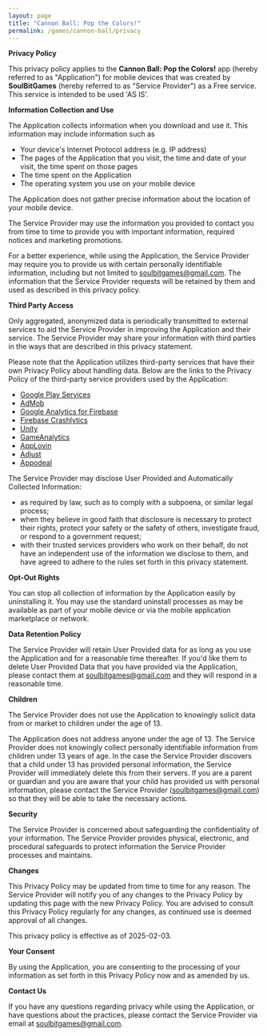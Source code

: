 ```yaml
---
layout: page
title: "Cannon Ball: Pop the Colors!"
permalink: /games/cannon-ball/privacy
---
```


**Privacy Policy**

This privacy policy applies to the **Cannon Ball: Pop the Colors\!** app (hereby referred to as "Application") for mobile devices that was created by **SoulBitGames** (hereby referred to as "Service Provider") as a Free service. This service is intended to be used 'AS IS'.

**Information Collection and Use**

The Application collects information when you download and use it. This information may include information such as

* Your device's Internet Protocol address (e.g. IP address)  
* The pages of the Application that you visit, the time and date of your visit, the time spent on those pages  
* The time spent on the Application  
* The operating system you use on your mobile device

The Application does not gather precise information about the location of your mobile device.

The Service Provider may use the information you provided to contact you from time to time to provide you with important information, required notices and marketing promotions.

For a better experience, while using the Application, the Service Provider may require you to provide us with certain personally identifiable information, including but not limited to soulbitgames@gmail.com. The information that the Service Provider requests will be retained by them and used as described in this privacy policy.

**Third Party Access**

Only aggregated, anonymized data is periodically transmitted to external services to aid the Service Provider in improving the Application and their service. The Service Provider may share your information with third parties in the ways that are described in this privacy statement.

Please note that the Application utilizes third-party services that have their own Privacy Policy about handling data. Below are the links to the Privacy Policy of the third-party service providers used by the Application:

* [Google Play Services](https://www.google.com/policies/privacy/)  
* [AdMob](https://support.google.com/admob/answer/6128543?hl=en)  
* [Google Analytics for Firebase](https://firebase.google.com/support/privacy)  
* [Firebase Crashlytics](https://firebase.google.com/support/privacy/)  
* [Unity](https://unity3d.com/legal/privacy-policy)  
* [GameAnalytics](https://gameanalytics.com/privacy)  
* [AppLovin](https://www.applovin.com/privacy/)  
* [Adjust](https://www.adjust.com/terms/privacy-policy)  
* [Appodeal](https://www.appodeal.com/home/privacy-policy/)

The Service Provider may disclose User Provided and Automatically Collected Information:

* as required by law, such as to comply with a subpoena, or similar legal process;  
* when they believe in good faith that disclosure is necessary to protect their rights, protect your safety or the safety of others, investigate fraud, or respond to a government request;  
* with their trusted services providers who work on their behalf, do not have an independent use of the information we disclose to them, and have agreed to adhere to the rules set forth in this privacy statement.

**Opt-Out Rights**

You can stop all collection of information by the Application easily by uninstalling it. You may use the standard uninstall processes as may be available as part of your mobile device or via the mobile application marketplace or network.

**Data Retention Policy**

The Service Provider will retain User Provided data for as long as you use the Application and for a reasonable time thereafter. If you'd like them to delete User Provided Data that you have provided via the Application, please contact them at soulbitgames@gmail.com and they will respond in a reasonable time.

**Children**

The Service Provider does not use the Application to knowingly solicit data from or market to children under the age of 13\.

The Application does not address anyone under the age of 13\. The Service Provider does not knowingly collect personally identifiable information from children under 13 years of age. In the case the Service Provider discovers that a child under 13 has provided personal information, the Service Provider will immediately delete this from their servers. If you are a parent or guardian and you are aware that your child has provided us with personal information, please contact the Service Provider (soulbitgames@gmail.com) so that they will be able to take the necessary actions.

**Security**

The Service Provider is concerned about safeguarding the confidentiality of your information. The Service Provider provides physical, electronic, and procedural safeguards to protect information the Service Provider processes and maintains.

**Changes**

This Privacy Policy may be updated from time to time for any reason. The Service Provider will notify you of any changes to the Privacy Policy by updating this page with the new Privacy Policy. You are advised to consult this Privacy Policy regularly for any changes, as continued use is deemed approval of all changes.

This privacy policy is effective as of 2025-02-03.

**Your Consent**

By using the Application, you are consenting to the processing of your information as set forth in this Privacy Policy now and as amended by us.

**Contact Us**

If you have any questions regarding privacy while using the Application, or have questions about the practices, please contact the Service Provider via email at soulbitgames@gmail.com.
